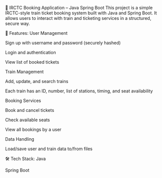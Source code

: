 🚆 IRCTC Booking Application – Java Spring Boot
This project is a simple IRCTC-style train ticket booking system built with Java and Spring Boot. It allows users to interact with train and ticketing services in a structured, secure way.

🔧 Features:
User Management

Sign up with username and password (securely hashed)

Login and authentication

View list of booked tickets

Train Management

Add, update, and search trains

Each train has an ID, number, list of stations, timing, and seat availability

Booking Services

Book and cancel tickets

Check available seats

View all bookings by a user

Data Handling

Load/save user and train data to/from files

🛠️ Tech Stack:
Java

Spring Boot
